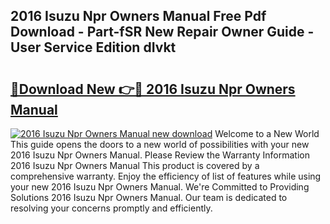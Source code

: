 ## 2016 Isuzu Npr Owners Manual Free Pdf Download - Part-fSR New Repair Owner Guide - User Service Edition dIvkt

# <h2><a href="http://bc12120.oget.top/?id=2016+Isuzu+Npr+Owners+Manual">🔗Download New 👉🔴 2016 Isuzu Npr Owners Manual</a></h2>

[![2016 Isuzu Npr Owners Manual new download](https://i.imgur.com/5g1atiW.png)](http://bc12120.oget.top/?id=2016+Isuzu+Npr+Owners+Manual)
Welcome to a New World This guide opens the doors to a new world of possibilities with your new 2016 Isuzu Npr Owners Manual. Please Review the Warranty Information 2016 Isuzu Npr Owners Manual This product is covered by a comprehensive warranty. Enjoy the efficiency of list of features while using your new 2016 Isuzu Npr Owners Manual. We're Committed to Providing Solutions 2016 Isuzu Npr Owners Manual. Our team is dedicated to resolving your concerns promptly and efficiently.
